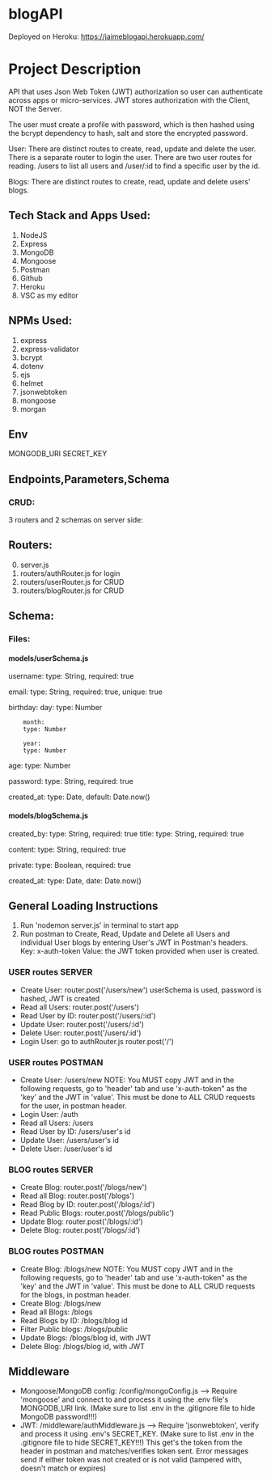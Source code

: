 # blogAPI
Deployed on Heroku:
https://jaimeblogapi.herokuapp.com/

# Project Description
API that uses Json Web Token (JWT) authorization so user can authenticate across apps or micro-services. JWT stores authorization with the Client, NOT the Server. 

The user must create a profile with password, which is then hashed using the bcrypt dependency to hash, salt and store the encrypted password.

User:
There are distinct routes to create, read, update and delete the user. There is a separate router to login the user. There are two user routes for reading. /users to list all users and /user/:id to find a specific user by the id.

Blogs:
There are distinct routes to create, read, update and delete users' blogs. 


## Tech Stack and Apps Used:
1. NodeJS
2. Express
3. MongoDB
4. Mongoose
5. Postman
6. Github
7. Heroku
8. VSC as my editor

## NPMs Used:
1. express
2. express-validator
3. bcrypt
4. dotenv 
5. ejs
6. helmet
7. jsonwebtoken
8. mongoose
9. morgan

## Env
MONGODB_URI
SECRET_KEY

## Endpoints,Parameters,Schema
### CRUD:
3 routers and 2 schemas on server side: 

## Routers:
0. server.js 
1. routers/authRouter.js for login
2. routers/userRouter.js for CRUD
3. routers/blogRouter.js for CRUD

## Schema:
### Files:
#### models/userSchema.js
username:
        type: String,
        required: true

email: 
        type: String,
        required: true,
        unique: true

birthday: 
        day: 
        type: Number
    
        month:
        type: Number
            
        year:
        type: Number
        
age: 
        type: Number

password:
        type: String,
        required: true
        
created_at:
        type: Date,
        default: Date.now()

#### models/blogSchema.js
 created_by:
        type: String,
        required: true
title: 
        type: String,
        required: true
    
content: 
        type: String,
        required: true
    
private: 
        type: Boolean,
        required: true
    
created_at: 
        type: Date,
        date: Date.now()


## General Loading Instructions
1. Run 'nodemon server.js' in terminal to start app
2. Run postman to Create, Read, Update and Delete all Users and individual User blogs by entering User's JWT in Postman's headers. Key: x-auth-token Value: the JWT token provided when user is created.

### USER routes SERVER
- Create User: router.post('/users/new') userSchema is used, password is hashed, JWT is created
- Read all Users: router.post('/users')
- Read User by ID: router.post('/users/:id')
- Update User: router.post('/users/:id')
- Delete User: router.post('/users/:id')
- Login User: go to authRouter.js router.post('/') 
### USER routes POSTMAN
- Create User: /users/new 
NOTE: You MUST copy JWT and in the following requests, go to 'header' tab and use 'x-auth-token" as the 'key' and the JWT in 'value'. This must be done to ALL CRUD requests for the user, in postman header.
- Login User: /auth 
- Read all Users: /users
- Read User by ID: /users/user's id
- Update User: /users/user's id
- Delete User: /user/user's id
### BLOG routes SERVER
- Create Blog: router.post('/blogs/new')
- Read all Blog: router.post('/blogs')
- Read Blog by ID: router.post('/blogs/:id')
- Read Public Blogs: router.post('/blogs/public')
- Update Blog: router.post('/blogs/:id')
- Delete Blog: router.post('/blogs/:id')
### BLOG routes POSTMAN
- Create Blog: /blogs/new 
NOTE: You MUST copy JWT and in the following requests, go to 'header' tab and use 'x-auth-token" as the 'key' and the JWT in 'value'. This must be done to ALL CRUD requests for the blogs, in postman header.
- Create Blog: /blogs/new
- Read all Blogs: /blogs 
- Read Blogs by ID: /blogs/blog id
- Filter Public blogs: /blogs/public
- Update Blogs: /blogs/blog id, with JWT 
- Delete Blog: /blogs/blog id, with JWT 

## Middleware
- Mongoose/MongoDB config: /config/mongoConfig.js --> Require 'mongoose' and connect to and process it using the .env file's MONGODB_URI link.
(Make sure to list .env in the .gitignore file to hide MongoDB password!!!)
- JWT: /middleware/authMiddleware.js --> Require 'jsonwebtoken', verify and process it using .env's SECRET_KEY.
(Make sure to list .env in the .gitignore file to hide SECRET_KEY!!!)
This get's the token from the header in postman and matches/verifies token sent. Error messages send if either token was not created or is not valid (tampered with, doesn't match or expires)

